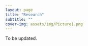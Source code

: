 ```yaml
---
layout: page
title: "Research"
subtitle: ""
cover-img: assets/img/Picture1.png
---
```


To be updated. 